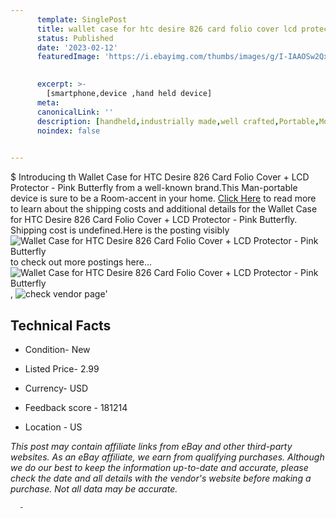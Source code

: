 ```yaml
---
      template: SinglePost
      title: wallet case for htc desire 826 card folio cover lcd protector pink butterfly
      status: Published
      date: '2023-02-12'
      featuredImage: 'https://i.ebayimg.com/thumbs/images/g/I-IAAOSw2QxcuqtA/s-l225.jpg'
       

      excerpt: >-
        [smartphone,device ,hand held device]
      meta:
      canonicalLink: ''
      description: [handheld,industrially made,well crafted,Portable,Mobile,Compact,Convenient,Lightweight,Maneuverable,Man-portable,Miniature,Carriable,Hand-held,Light,Holdable,Transportable,Mobile device,Pocket-sized,On-the-go,Wireless,Cordless,Compact size,Convenient size, smartphone,device ,hand held device]
      noindex: false
      

---
```

$
      Introducing th Wallet Case for HTC Desire 826 Card Folio Cover + LCD Protector - Pink Butterfly from a well-known brand.This Man-portable device  is sure to be a Room-accent in your home. [Click Here](https://www.ebay.com/itm/121836735111?hash=item1c5e090a87%3Ag%3AI-IAAOSw2QxcuqtA&mkevt=1&mkcid=1&mkrid=711-53200-19255-0&campid=%253CePNCampaignId%253E&customid=%253CreferenceId%253E&toolid=10049) to read more to learn about the shipping costs and additional details for the Wallet Case for HTC Desire 826 Card Folio Cover + LCD Protector - Pink Butterfly. Shipping cost is undefined.Here is the posting visibly ![Wallet Case for HTC Desire 826 Card Folio Cover + LCD Protector - Pink Butterfly](https://i.ebayimg.com/thumbs/images/g/I-IAAOSw2QxcuqtA/s-l225.jpg) to check out more postings here... ![Wallet Case for HTC Desire 826 Card Folio Cover + LCD Protector - Pink Butterfly](https://i.ebayimg.com/images/g/I-IAAOSw2QxcuqtA/s-l1600.jpg), ![check vendor page](https://origin-galleryplus.ebayimg.com/ws/web/121836735111_2_0_1/225x225.jpg,https://origin-galleryplus.ebayimg.com/ws/web/121836735111_3_0_1/225x225.jpg,https://origin-galleryplus.ebayimg.com/ws/web/121836735111_4_0_1/225x225.jpg,https://origin-galleryplus.ebayimg.com/ws/web/121836735111_5_0_1/225x225.jpg)'

      

 ## Technical Facts 



     
      

 - Condition- New 


      

 - Listed Price- 2.99 


      

 - Currency- USD 


      

 - Feedback score - 181214 


      

 - Location - US 


      
      

 *_This post may contain affiliate links from eBay and other third-party websites. As an eBay affiliate, we earn from qualifying purchases. Although we do our best to keep the information up-to-date and accurate, please check the date and all details with the vendor's website before making a purchase. Not all data may be accurate._*




      -
